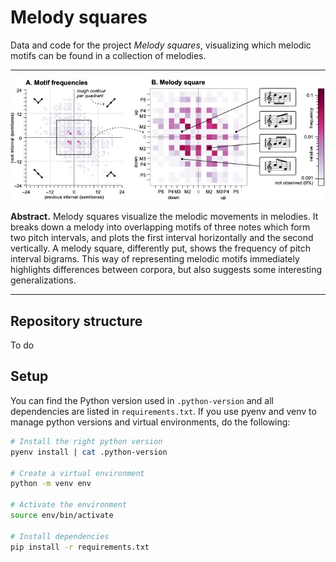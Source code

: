 Melody squares
=============

Data and code for the project _Melody squares_, visualizing which melodic motifs can be found in a collection of melodies.

------

<img src="figures/figure-melody-square/figure-melody-square.jpg?raw=true" width="800" 
    title="Melody squares highlight which melodic motifs are common and which are rare in a corpus of melodies.">




**Abstract.** Melody squares visualize the melodic movements in melodies. It breaks down a melody into overlapping motifs of three notes which form two pitch intervals, and plots the first interval horizontally and the second vertically. A melody square, differently put, shows the frequency of pitch interval bigrams. This way of representing melodic motifs immediately highlights differences between corpora, but also suggests some interesting generalizations.


-----


Repository structure
--------------------

To do


Setup
-----

You can find the Python version used in `.python-version` and all dependencies are listed in `requirements.txt`. If you use pyenv and venv to manage python versions and virtual environments, do the following:

```bash
# Install the right python version
pyenv install | cat .python-version

# Create a virtual environment
python -m venv env

# Activate the environment
source env/bin/activate

# Install dependencies
pip install -r requirements.txt
```